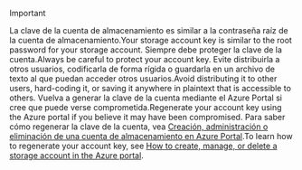 > [!IMPORTANT]
> <span data-ttu-id="5124d-101">La clave de la cuenta de almacenamiento es similar a la contraseña raíz de la cuenta de almacenamiento.</span><span class="sxs-lookup"><span data-stu-id="5124d-101">Your storage account key is similar to the root password for your storage account.</span></span> <span data-ttu-id="5124d-102">Siempre debe proteger la clave de la cuenta.</span><span class="sxs-lookup"><span data-stu-id="5124d-102">Always be careful to protect your account key.</span></span> <span data-ttu-id="5124d-103">Evite distribuirla a otros usuarios, codificarla de forma rígida o guardarla en un archivo de texto al que puedan acceder otros usuarios.</span><span class="sxs-lookup"><span data-stu-id="5124d-103">Avoid distributing it to other users, hard-coding it, or saving it anywhere in plaintext that is accessible to others.</span></span> <span data-ttu-id="5124d-104">Vuelva a generar la clave de la cuenta mediante el Azure Portal si cree que puede verse comprometida.</span><span class="sxs-lookup"><span data-stu-id="5124d-104">Regenerate your account key using the Azure portal if you believe it may have been compromised.</span></span> <span data-ttu-id="5124d-105">Para saber cómo regenerar la clave de la cuenta, vea [Creación, administración o eliminación de una cuenta de almacenamiento en Azure Portal](../articles/storage/common/storage-create-storage-account.md#manage-your-storage-account).</span><span class="sxs-lookup"><span data-stu-id="5124d-105">To learn how to regenerate your account key, see [How to create, manage, or delete a storage account in the Azure portal](../articles/storage/common/storage-create-storage-account.md#manage-your-storage-account).</span></span>
> 
> 

